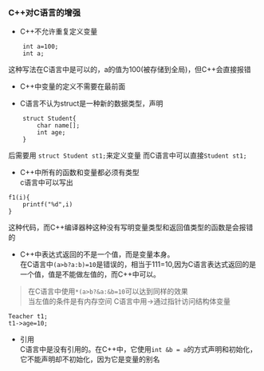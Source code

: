 ### C++对C语言的增强
- C++不允许重复定义变量
```
    int a=100;
    int a;
```
这种写法在C语言中是可以的，a的值为100(被存储到全局)，但C++会直接报错

- C++中变量的定义不需要在最前面

- C语言不认为struct是一种新的数据类型，声明
```
    struct Student{
        char name[];
        int age;
    }
```
后需要用
`struct Student st1;`来定义变量
而C语言中可以直接`Student st1;`
- C++中所有的函数和变量都必须有类型  
c语言中可以写出
```
f1(i){
    printf("%d",i)
}
```
这种代码，而C++编译器种这种没有写明变量类型和返回值类型的函数是会报错的

- C++中表达式返回的不是一个值，而是变量本身。  
在C语言中`(a>b?a:b)=10`是错误的，相当于111=10,因为C语言表达式返回的是一个值，值是不能做左值的，而C++中可以。
>在C语言中使用`*(a>b?&a:&b=10`可以达到同样的效果  
当左值的条件是有内存空间 
>C语言中用->通过指针访问结构体变量
```
Teacher t1;
t1->age=10;

```
- 引用  
C语言中是没有引用的。在C++中，它使用`int &b = a`的方式声明和初始化，它不能声明却不初始化，因为它是变量的别名
